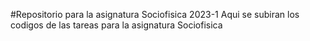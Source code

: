 #Repositorio para la asignatura Sociofisica 2023-1
Aqui se subiran los codigos de las tareas para la asignatura Sociofisica
